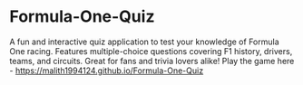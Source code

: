 # Formula-One-Quiz
A fun and interactive quiz application to test your knowledge of Formula One racing. Features multiple-choice questions covering F1 history, drivers, teams, and circuits. Great for fans and trivia lovers alike!
Play the game here - https://malith1994124.github.io/Formula-One-Quiz
